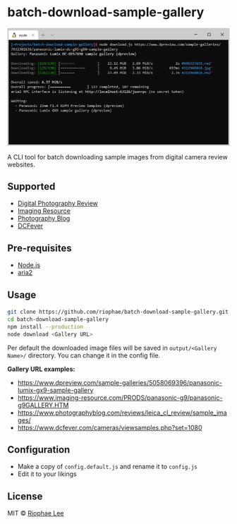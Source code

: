 # batch-download-sample-gallery

![screenshot](https://raw.githubusercontent.com/riophae/batch-download-sample-gallery/master/screenshot.png)

A CLI tool for batch downloading sample images from digital camera review websites.

## Supported

- [Digital Photography Review](https://www.dpreview.com/)
- [Imaging Resource](https://www.imaging-resource.com/)
- [Photography Blog](https://www.photographyblog.com/)
- [DCFever](https://www.dcfever.com/)

## Pre-requisites

- [Node.js](https://nodejs.org)
- [aria2](https://aria2.github.io/)

## Usage

```bash
git clone https://github.com/riophae/batch-download-sample-gallery.git
cd batch-download-sample-gallery
npm install --production
node download <Gallery URL>
```

Per default the downloaded image files will be saved in `output/<Gallery Name>/` directory. You can change it in the config file.

**Gallery URL examples:**

- https://www.dpreview.com/sample-galleries/5058069396/panasonic-lumix-gx9-sample-gallery
- https://www.imaging-resource.com/PRODS/panasonic-g9/panasonic-g9GALLERY.HTM
- https://www.photographyblog.com/reviews/leica_cl_review/sample_images/
- https://www.dcfever.com/cameras/viewsamples.php?set=1080

## Configuration

- Make a copy of `config.default.js` and rename it to `config.js`
- Edit it to your likings

## License

MIT © [Riophae Lee](https://github.com/riophae)
